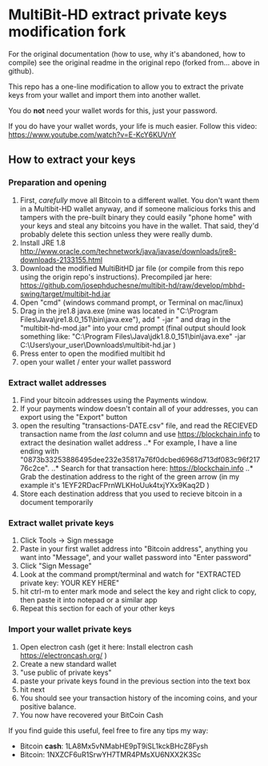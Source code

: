 # MultiBit-HD extract private keys modification fork

For the original documentation (how to use, why it's abandoned, how to compile) see the original readme in the original repo (forked from... above in github).

This repo has a one-line modification to allow you to extract the private keys from your wallet and import them into another wallet.

You do **not** need your wallet words for this, just your password.

If you do have your wallet words, your life is much easier. Follow this video: https://www.youtube.com/watch?v=E-KcY6KUVnY

## How to extract your keys

### Preparation and opening
1. First, *carefully* move all Bitcoin to a different wallet. You don't want them in a Multibit-HD wallet anyway, and if someone malicious forks this and tampers with the pre-built binary they could easily "phone home" with your keys and steal any bitcoins you have in the wallet. That said, they'd probably delete this section unless they were really dumb.
2. Install JRE 1.8 http://www.oracle.com/technetwork/java/javase/downloads/jre8-downloads-2133155.html
4. Download the modified MultiBitHD jar file (or compile from this repo using the origin repo's instructions). Precompiled jar here: https://github.com/josephduchesne/multibit-hd/raw/develop/mbhd-swing/target/multibit-hd.jar
5. Open "cmd" (windows command prompt, or Terminal on mac/linux)
6. Drag in the jre1.8 java.exe (mine was located in "C:\Program Files\Java\jre1.8.0_151\bin\java.exe"), add " -jar " and drag in the "multibit-hd-mod.jar" into your cmd prompt (final output should look something like: "C:\Program Files\Java\jdk1.8.0_151\bin\java.exe" -jar C:\Users\your_user\Downloads\multibit-hd.jar )
7. Press enter to open the modified multibit hd
8. open your wallet / enter your wallet password

### Extract wallet addresses
1. Find your bitcoin addresses using the Payments window. 
2. If your payments window doesn't contain all of your addresses, you can export using the "Export" button
3. open the resulting "transactions-DATE.csv" file, and read the RECIEVED transaction name from the *last* column and use https://blockchain.info to extract the desination wallet address
..* For example, I have a line ending with "0873b33253886495dee232e35817a76f0dcbed6968d713df083c96f21776c2ce".
..* Search for that transaction here: https://blockchain.info
..* Grab the destination address to the right of the green arrow (in my example it's 1EYF2RDacFPrnWLKHoUuk4txjYXx9Kaq2D )
4. Store each destination address that you used to recieve bitcoin in a document temporarily
  
### Extract wallet private keys
1. Click Tools -> Sign message
2. Paste in your first wallet address into "Bitcoin address", anything you want into "Message", and your wallet password into "Enter password"
3. Click "Sign Message"
4. Look at the command prompt/terminal and watch for "EXTRACTED private key: YOUR KEY HERE"
5. hit ctrl-m to enter mark mode and select the key and right click to copy, then paste it into notepad or a similar app
6. Repeat this section for each of your other keys

### Import your wallet private keys
1. Open electron cash (get it here: Install electron cash https://electroncash.org/ )
2. Create a new standard wallet
3. "use public of private keys"
4. paste your private keys found in the previous section into the text box
5. hit next
6. You should see your transaction history of the incoming coins, and your positive balance.
7. You now have recovered your BitCoin Cash

If you find guide this useful, feel free to fire any tips my way:
- Bitcoin **cash**: 1LA8Mx5vNMabHE9pT9iSL1kckBHcZ8Fysh
- Bitcoin: 1NXZCF6uR1SrwYH7TMR4PMsXU6NXX2K3Sc
